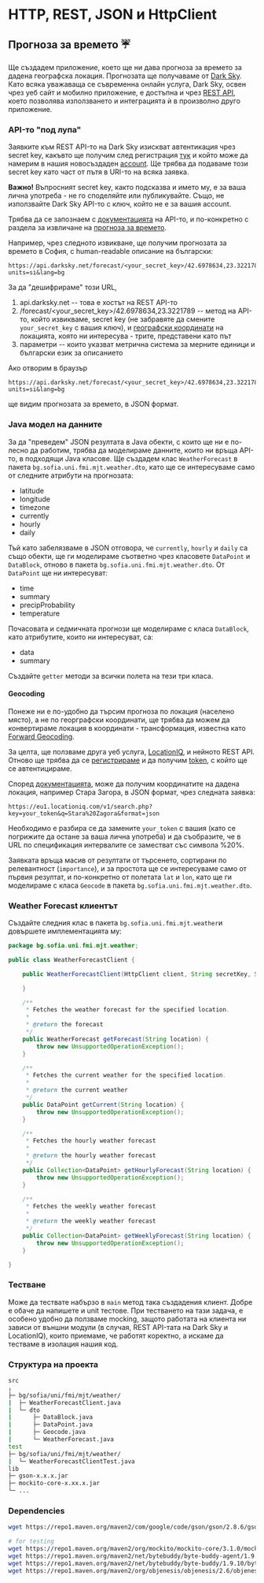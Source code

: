 ﻿# HTTP, REST, JSON и HttpClient

## Прогноза за времето :umbrella:

Ще създадем приложение, което ще ни дава прогноза за времето за дадена географска локация. Прогнозата ще получаваме от [Dark Sky](https://darksky.net/). Като всяка уважаваща се съвременна онлайн услуга, Dark Sky, освен чрез уеб сайт и мобилно приложение, е достъпна и чрез [REST API](https://darksky.net/dev/docs), което позволява използването и интеграцията ѝ в произволно друго приложение.

### API-то "под лупа"

Заявките към REST API-то на Dark Sky изискват автентикация чрез secret key, какъвто ще получим след регистрация [тук](https://darksky.net/dev/register) и който може да намерим в нашия новосъздаден [account](https://darksky.net/dev/account). Ще трябва да подаваме този secret key като част от пътя в URI-то на всяка заявка.

**Важно!** Въпросният secret key, както подсказва и името му, е за ваша лична употреба - не го споделяйте или публикувайте. Също, не използвайте Dark Sky API-то с ключ, който не е за вашия account.

Трябва да се запознаем с [документацията](https://darksky.net/dev/docs) на API-то, и по-конкретно с раздела за извличане на [прогноза за времето](https://darksky.net/dev/docs#forecast-request).

Например, чрез следното извикване, ще получим прогнозата за времето в София, с human-readable описание на български:

```
https://api.darksky.net/forecast/<your_secret_key>/42.6978634,23.3221789?units=si&lang=bg
```

За да "дешифрираме" този URL,

1. api.darksky.net -- това е хостът на REST API-то
2. /forecast/<your_secret_key>/42.6978634,23.3221789 -- метод на API-то, който извикваме, secret key (не забравяте да смените `your_secret_key` с вашия ключ), и [географски координати](https://en.wikipedia.org/wiki/Geographic_coordinate_system) на локацията, която ни интересува - трите, представени като път
3. параметри -- които указват метрична система за мерните единици и български език за описанието

Ако отворим в браузър

```
https://api.darksky.net/forecast/<your_secret_key>/42.6978634,23.3221789?units=si&lang=bg
```

ще видим прогнозата за времето, в JSON формат.

### Java модел на данните

За да "преведем" JSON резултата в Java обекти, с които ще ни е по-лесно да работим, трябва да моделираме данните, които ни връща API-то, в подходящи Java класове. Ще създадем клас `WeatherForecast` в пакета `bg.sofia.uni.fmi.mjt.weather.dto`, като ще се интересуваме само от следните атрибути на прогнозата:

  - latitude
  - longitude
  - timezone
  - currently
  - hourly
  - daily

Тъй като забелязваме в JSON отговора, че `currently`, `hourly` и `daily` са също обекти, ще ги моделираме съответно чрез класовете `DataPoint` и `DataBlock`, отново в пакета `bg.sofia.uni.fmi.mjt.weather.dto`. От `DataPoint` ще ни интересуват:

  - time
  - summary
  - precipProbability
  - temperature

Почасовата и седмичната прогнози ще моделираме с класа `DataBlock`, като атрибутите, които ни интересуват, са:

  - data
  - summary

Създайте `getter` методи за всички полета на тези три класа.

#### Geocoding

Понеже ни е по-удобно да търсим прогноза по локация (населено място), а не по георграфски координати, ще трябва да можем да конвертираме локация в координати - трансформация, известна като [Forward Geocoding](https://en.wikipedia.org/wiki/Geocoding).

За целта, ще ползваме друга уеб услуга, [LocationIQ](https://locationiq.com/), и нейното REST API. Отново ще трябва да се [регистрираме](https://locationiq.com/register) и да получим [token](https://my.locationiq.com/dashboard), с който ще се автентицираме.

Според [документацията](https://locationiq.com/docs#forward-geocoding), може да получим координатите на дадена локация, например Стара Загора, в JSON формат, чрез следната заявка:

```
https://eu1.locationiq.com/v1/search.php?key=your_token&q=Stara%20Zagora&format=json
```

Необходимо е разбира се да замените `your_token` с вашия (като се погрижите да остане за ваша лична употреба) и да съобразите, че в URL по спецификация интервалите се заместват със символа %20%.

Заявката връща масив от резултати от търсенето, сортирани по релевантност (`importance`), и за простота ще се интересуваме само от първия резултат, и по-конкретно от полетата `lat` и `lon`, като ще ги моделираме с класа `Geocode` в пакета `bg.sofia.uni.fmi.mjt.weather.dto`.

### Weather Forecast клиентът

Създайте следния клас в пакета `bg.sofia.uni.fmi.mjt.weather`и довършете имплементацията му:

```java
package bg.sofia.uni.fmi.mjt.weather;

public class WeatherForecastClient {

    public WeatherForecastClient(HttpClient client, String secretKey, String token) {

    }

    /**
     * Fetches the weather forecast for the specified location.
     * 
     * @return the forecast
     */
    public WeatherForecast getForecast(String location) {
        throw new UnsupportedOperationException();
    }

    /**
     * Fetches the current weather for the specified location.
     * 
     * @return the current weather
     */
    public DataPoint getCurrent(String location) {
        throw new UnsupportedOperationException();
    }

    /**
     * Fetches the hourly weather forecast
     * 
     * @return the hourly weather forecast
     */
    public Collection<DataPoint> getHourlyForecast(String location) {
        throw new UnsupportedOperationException();
    }

    /**
     * Fetches the weekly weather forecast
     * 
     * @return the weekly weather forecast
     */
    public Collection<DataPoint> getWeeklyForecast(String location) {
        throw new UnsupportedOperationException();
    }

}
```

### Тестване

Може да тествате набързо в `main` метод така създадения клиент. Добре е обаче да напишете и unit тестове.
При тестването на тази задача, е особено удобно да ползваме mocking, защото работата на клиента ни зависи от външни модули (в случая, REST API-тата на Dark Sky и LocationIQ), които приемаме, че работят коректно, а искаме да тестваме в изолация нашия код.

### Структура на проекта

```bash
src
╷
├─ bg/sofia/uni/fmi/mjt/weather/
|  ├─ WeatherForecastClient.java
|  └─ dto 
|      ├─ DataBlock.java
|      ├─ DataPoint.java
|      ├─ Geocode.java
|      └─ WeatherForecast.java
test
├─ bg/sofia/uni/fmi/mjt/weather/
|  └─ WeatherForecastClientTest.java
lib
├─ gson-x.x.x.jar
├─ mockito-core-x.xx.x.jar
└─ ...
```

### Dependencies

```bash
wget https://repo1.maven.org/maven2/com/google/code/gson/gson/2.8.6/gson-2.8.6.jar

# for testing
wget https://repo1.maven.org/maven2/org/mockito/mockito-core/3.1.0/mockito-core-3.1.0.jar
wget https://repo1.maven.org/maven2/net/bytebuddy/byte-buddy-agent/1.9.10/byte-buddy-agent-1.9.10.jar
wget https://repo1.maven.org/maven2/net/bytebuddy/byte-buddy/1.9.10/byte-buddy-1.9.10.jar
wget https://repo1.maven.org/maven2/org/objenesis/objenesis/2.6/objenesis-2.6.jar
```
